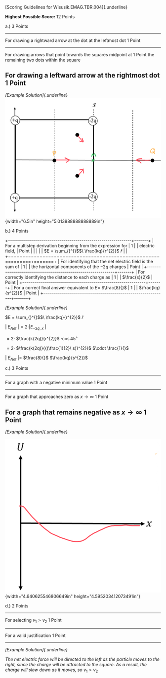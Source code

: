 [Scoring Guidelines for Wisusik.EMAG.TBR.004]{.underline}

**Highest Possible Score:** 12 Points

a.) 3 Points

  -----------------------------------------------------------------------
  For drawing a rightward arrow at the dot at the leftmost dot   1 Point
  -------------------------------------------------------------- --------
  For drawing arrows that point towards the squares midpoint at  1 Point
  the remaining two dots within the square                       

  For drawing a leftward arrow at the rightmost dot              1 Point
  -----------------------------------------------------------------------

*[Example Solution]{.underline}*
![](media/image1.png){width="6.5in"
height="5.013888888888889in"}

b.) 4 Points

+--------------------------------------------------------------+-------+
| For a multistep derivation beginning from the expression for | 1     |
| electric field,                                              | Point |
|                                                              |       |
| $E = \sum_{}^{}$$\ \frac{kq}{r^{2}}$ $\widehat{r}$           |       |
+==============================================================+=======+
| For identifying that the net electric field is the sum of    | 1     |
| the horizontal components of the $- 2q$ charges              | Point |
+--------------------------------------------------------------+-------+
| For correctly identifying the distance to each charge as     | 1     |
| $\frac{s}{2}$                                                | Point |
+--------------------------------------------------------------+-------+
| For a correct final answer equivalent to $E =$ $\frac{8}{}$  | 1     |
| $\frac{kq}{s^{2}}$                                           | Point |
+--------------------------------------------------------------+-------+

*[Example Solution]{.underline}*

$E = \sum_{}^{}$$\ \frac{kq}{r^{2}}$ $\widehat{r}$

${|\ E}_{Net}\ | = 2 \cdot |E_{- 2q,\ x}\ |$

$= 2 \cdot$ $\frac{k(2q)}{r^{2}}$ $\cdot \cos 45{^\circ}$

$= 2 \cdot$ $\frac{k(2q)}{{(\frac{1}{2}\ s)}^{2}}$ $\cdot \frac{1}{}$

${|\ E}_{Net}\ | =$ $\frac{8}{}$ $\frac{kq}{s^{2}}$

c.) 3 Points

  -----------------------------------------------------------------------
  For a graph with a negative minimum value                      1 Point
  -------------------------------------------------------------- --------
  For a graph that approaches zero as $x \rightarrow \infty$     1 Point

  For a graph that remains negative as $x \rightarrow \infty$    1 Point
  -----------------------------------------------------------------------

*[Example Solution]{.underline}*

![](media/image2.png){width="4.640625546806649in"
height="4.595203412073491in"}

d.) 2 Points

  -----------------------------------------------------------------------
  For selecting $v_{1} > v_{2}$                                  1 Point
  -------------------------------------------------------------- --------
  For a valid justification                                      1 Point

  -----------------------------------------------------------------------

*[Example Solution]{.underline}*

*The net electric force will be directed to the left as the particle
moves to the right, since the charge will be attracted to the square. As
a result, the charge will slow down as it moves, so* $v_{1} > v_{2}$
